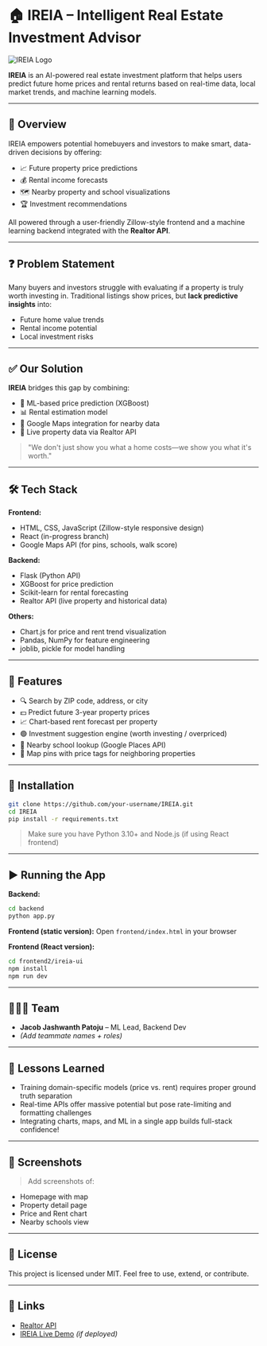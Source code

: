 # 🏠 IREIA – Intelligent Real Estate Investment Advisor

![IREIA Logo](./assets/logo.png)

**IREIA** is an AI-powered real estate investment platform that helps users predict future home prices and rental returns based on real-time data, local market trends, and machine learning models.

---

## 📌 Overview

IREIA empowers potential homebuyers and investors to make smart, data-driven decisions by offering:

- 📈 Future property price predictions
- 💰 Rental income forecasts
- 🗺️ Nearby property and school visualizations
- 🏆 Investment recommendations

All powered through a user-friendly Zillow-style frontend and a machine learning backend integrated with the **Realtor API**.

---

## ❓ Problem Statement

Many buyers and investors struggle with evaluating if a property is truly worth investing in. Traditional listings show prices, but **lack predictive insights** into:

- Future home value trends
- Rental income potential
- Local investment risks

---

## ✅ Our Solution

**IREIA** bridges this gap by combining:
- 🧠 ML-based price prediction (XGBoost)
- 📊 Rental estimation model
- 🧭 Google Maps integration for nearby data
- 📡 Live property data via Realtor API

> "We don't just show you what a home costs—we show you what it's worth."

---

## 🛠 Tech Stack

**Frontend:**  
- HTML, CSS, JavaScript (Zillow-style responsive design)  
- React (in-progress branch)  
- Google Maps API (for pins, schools, walk score)

**Backend:**  
- Flask (Python API)  
- XGBoost for price prediction  
- Scikit-learn for rental forecasting  
- Realtor API (live property and historical data)

**Others:**  
- Chart.js for price and rent trend visualization  
- Pandas, NumPy for feature engineering  
- joblib, pickle for model handling

---

## 🚀 Features

- 🔍 Search by ZIP code, address, or city
- 💵 Predict future 3-year property prices
- 📈 Chart-based rent forecast per property
- 🟢 Investment suggestion engine (worth investing / overpriced)
- 🏫 Nearby school lookup (Google Places API)
- 🏡 Map pins with price tags for neighboring properties

---

## 🧰 Installation

```bash
git clone https://github.com/your-username/IREIA.git
cd IREIA
pip install -r requirements.txt
```

> Make sure you have Python 3.10+ and Node.js (if using React frontend)

---

## ▶️ Running the App

**Backend:**
```bash
cd backend
python app.py
```

**Frontend (static version):**
Open `frontend/index.html` in your browser

**Frontend (React version):**
```bash
cd frontend2/ireia-ui
npm install
npm run dev
```

---

## 👨‍👩‍👦 Team

- **Jacob Jashwanth Patoju** – ML Lead, Backend Dev
- *(Add teammate names + roles)*

---

## 🧠 Lessons Learned

- Training domain-specific models (price vs. rent) requires proper ground truth separation
- Real-time APIs offer massive potential but pose rate-limiting and formatting challenges
- Integrating charts, maps, and ML in a single app builds full-stack confidence!

---

## 📸 Screenshots

> Add screenshots of:
- Homepage with map
- Property detail page
- Price and Rent chart
- Nearby schools view

---

## 📜 License

This project is licensed under MIT. Feel free to use, extend, or contribute.

---

## 🔗 Links

- [Realtor API](https://rapidapi.com/apidojo/api/realty-in-us)
- [IREIA Live Demo](https://your-demo-link.com) *(if deployed)*